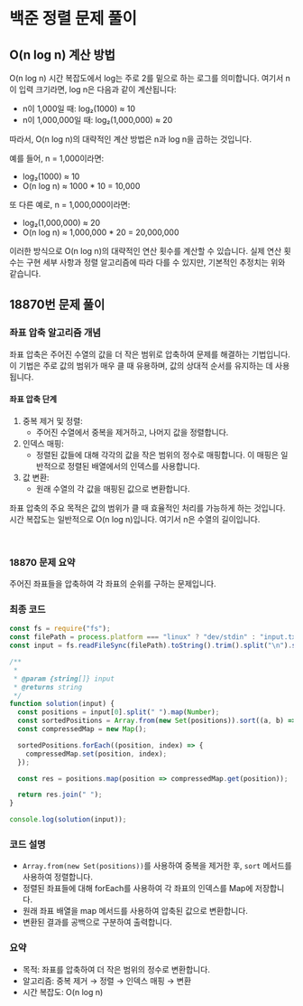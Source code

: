 # 백준 정렬 문제 풀이

## O(n log n) 계산 방법

O(n log n) 시간 복잡도에서 log는 주로 2를 밑으로 하는 로그를 의미합니다. 여기서 n이 입력 크기라면, log n은 다음과 같이 계산됩니다:

- n이 1,000일 때: log₂(1000) ≈ 10
- n이 1,000,000일 때: log₂(1,000,000) ≈ 20

따라서, O(n log n)의 대략적인 계산 방법은 n과 log n을 곱하는 것입니다.

예를 들어, n = 1,000이라면:

- log₂(1000) ≈ 10
- O(n log n) ≈ 1000 \* 10 = 10,000

또 다른 예로, n = 1,000,000이라면:

- log₂(1,000,000) ≈ 20
- O(n log n) ≈ 1,000,000 \* 20 = 20,000,000

이러한 방식으로 O(n log n)의 대략적인 연산 횟수를 계산할 수 있습니다. 실제 연산 횟수는 구현 세부 사항과 정렬 알고리즘에 따라 다를 수 있지만, 기본적인 추정치는 위와 같습니다.

## 18870번 문제 풀이

### 좌표 압축 알고리즘 개념

좌표 압축은 주어진 수열의 값을 더 작은 범위로 압축하여 문제를 해결하는 기법입니다. 이 기법은 주로 값의 범위가 매우 클 때 유용하며, 값의 상대적 순서를 유지하는 데 사용됩니다.

#### 좌표 압축 단계

1. 중복 제거 및 정렬:
   - 주어진 수열에서 중복을 제거하고, 나머지 값을 정렬합니다.
2. 인덱스 매핑:
   - 정렬된 값들에 대해 각각의 값을 작은 범위의 정수로 매핑합니다. 이 매핑은 일반적으로 정렬된 배열에서의 인덱스를 사용합니다.
3. 값 변환:
   - 원래 수열의 각 값을 매핑된 값으로 변환합니다.

좌표 압축의 주요 목적은 값의 범위가 클 때 효율적인 처리를 가능하게 하는 것입니다. 시간 복잡도는 일반적으로 O(n log n)입니다. 여기서 n은 수열의 길이입니다.

</br>

### 18870 문제 요약

주어진 좌표들을 압축하여 각 좌표의 순위를 구하는 문제입니다.

### 최종 코드

```js
const fs = require("fs");
const filePath = process.platform === "linux" ? "dev/stdin" : "input.txt";
const input = fs.readFileSync(filePath).toString().trim().split("\n").slice(1);

/**
 *
 * @param {string[]} input
 * @returns string
 */
function solution(input) {
  const positions = input[0].split(" ").map(Number);
  const sortedPositions = Array.from(new Set(positions)).sort((a, b) => a - b);
  const compressedMap = new Map();

  sortedPositions.forEach((position, index) => {
    compressedMap.set(position, index);
  });

  const res = positions.map(position => compressedMap.get(position));

  return res.join(" ");
}

console.log(solution(input));
```

### 코드 설명

- `Array.from(new Set(positions))`를 사용하여 중복을 제거한 후, `sort` 메서드를 사용하여 정렬합니다.
- 정렬된 좌표들에 대해 forEach를 사용하여 각 좌표의 인덱스를 Map에 저장합니다.
- 원래 좌표 배열을 map 메서드를 사용하여 압축된 값으로 변환합니다.
- 변환된 결과를 공백으로 구분하여 출력합니다.

### 요약

- 목적: 좌표를 압축하여 더 작은 범위의 정수로 변환합니다.
- 알고리즘: 중복 제거 → 정렬 → 인덱스 매핑 → 변환
- 시간 복잡도: O(n log n)

